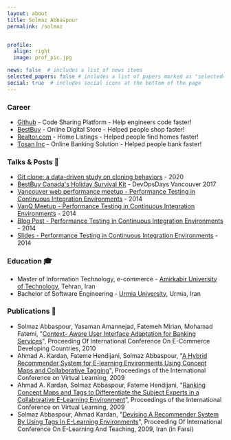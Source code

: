 ```yaml
---
layout: about
title: Solmaz Abbaspour
permalink: /solmaz


profile:
  align: right
  image: prof_pic.jpg

news: false  # includes a list of news items
selected_papers: false # includes a list of papers marked as "selected={true}"
social: true  # includes social icons at the bottom of the page
---
```


### Career
- [Github](https://www.github.com) - Code Sharing Platform - Help engineers code faster!
- [BestBuy](https://www.bestbuy.ca) - Online Digital Store - Helped people shop faster!
- [Realtor.com](https://www.realtor.com) - Home Listings - Helped people find homes faster!
- [Tosan Inc](https://www.tosan.com) - Online Banking Solution - Helped people bank faster!

### Talks & Posts 📢 
- [Git clone: a data-driven study on cloning behaviors](https://github.blog/2020-12-22-git-clone-a-data-driven-study-on-cloning-behaviors/) - 2020
- [BestBuy Canada's Holiday Survival Kit](https://youtu.be/JMks02IfRAU) - DevOpsDays Vancouver 2017
- [Vancouver web performance meetup - Performance Testing in Continuous Integration Environments](https://www.meetup.com/Vancouver-Web-Performance/events/168441422/) - 2014
- [VanQ Meetup - Performance Testing in Continuous Integration Environments](https://www.meetup.com/VanQ-Vancouver-Testing-and-Quality-Assurance-Group/events/145577052/) - 2014
- [Blog Post - Performance Testing in Continuous Integration Environments](https://techblog.realtor.com/performance-testing-in-continuous-integration-environments/) - 2014
- [Slides - Performance Testing in Continuous Integration Environments](https://prezi.com/ro1dcu09ng-y/performance-testing-in-continuous-integration-environments/) - 2014

### Education 🎓 
- Master of Information Technology, e-commerce - [Amirkabir University of Technology](http://aut.ac.ir/aut/), Tehran, Iran
- Bachelor of Software Engineering - [Urmia University](http://en.urmia.ac.ir/), Urmia, Iran

### Publications 📃 
- Solmaz Abbaspour, Yasaman Amannejad, Fatemeh Mirian, Mohamad Fatemi, "[Context- Aware User Interface Adaptation for Banking Services](https://www.civilica.com/Paper-ECDC05-ECDC05_025=CONTEXT-AWARE-USER-INTERFACE-ADAPTATION-FOR-BANKING-SERVICES.html)", Proceeding Of International Conference On E-Commerce Developing Countries, 2010
- Ahmad A. Kardan, Fateme Hendijani, Solmaz Abbaspour, "[A Hybrid Recommender System for E-learning Environments Using Concept Maps and Collaborative Tagging](https://www.researchgate.net/publication/228454656_A_Hybrid_Recommender_System_for_E-learning_Environments_Based_on_Concept_Maps_and_Collaborative_Tagging)", Proceedings of the International Conference on Virtual Learning, 2009
- Ahmad A. Kardan, Solmaz Abbaspour, Fateme Hendijani, "[Ranking Concept Maps and Tags to Differentiate the Subject Experts in a Collaborative E-Learning Environment](https://www.researchgate.net/publication/242567070_Ranking_Concept_Maps_and_Tags_to_Differentiate_the_Subject_Experts_in_a_Collaborative_E-Learning_Environment)”, Proceedings of the International Conference on Virtual Learning, 2009
- Solmaz Abbaspour, Ahmad Kardan, "[Devising A Recommender System By Using Tags In E-Learning Environments](file:///Users/solmazabbaspour/github/portfolio/app/views/pages/welcome.html#)", Proceeding Of International Conference On E-Learning And Teaching, 2009, Iran (in Farsi)
